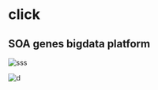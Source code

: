 # click
## SOA genes bigdata platform
![sss](https://duaw26jehqd4r.cloudfront.net/items/2T1b2i0W3l393O2i1W2H/Image%202017-01-12%20at%207.13.41%20%E4%B8%8B%E5%8D%88.png?v=bfb3561b)

![d](https://duaw26jehqd4r.cloudfront.net/items/2T1b2i0W3l393O2i1W2H/Image%202017-01-12%20at%207.13.41%20%E4%B8%8B%E5%8D%88.png?v=bfb3561b)
